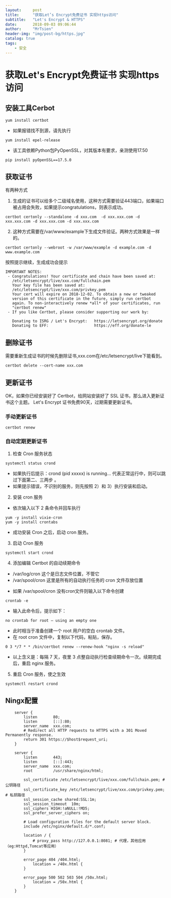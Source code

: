 ```yaml
---
layout:     post
title:      "获取Let’s Encrypt免费证书 实现https访问"
subtitle:   "Let's Encrypt & HTTPS"
date:       2018-09-03 09:06:44
author:     "MrTsien"
header-img: "img/post-bg/https.jpg"
catalog: true
tags:
    - 安全
---
```


# 获取Let's Encrypt免费证书 实现https访问

## 安装工具Cerbot

```
yum install certbot
```

+ 如果报错找不到源，请先执行
```
yum install epel-release
```
+ 该工具依赖Python包PyOpenSSL，对其版本有要求，亲测使用17.50
```
pip install pyOpenSSL==17.5.0   
```

## 获取证书
有两种方式
1. 生成的证书可以给多个二级域名使用，这种方式需要验证443端口，如果端口被占用会失败，如果提示congratulations，则表示成功。
```
certbot certonly --standalone -d xxx.com  -d xxx.xxx.com -d xxx.xxx.com -d xxx.xxx.com -d xxx.xxx.com
```
2. 这种方式需要在/var/www/example下生成文件验证。两种方式效果是一样的。
```
certbot certonly --webroot -w /var/www/example -d example.com -d www.example.com
```

按照提示继续，生成成功会提示

```
IMPORTANT NOTES:
 - Congratulations! Your certificate and chain have been saved at:
   /etc/letsencrypt/live/xxx.com/fullchain.pem
   Your key file has been saved at:
   /etc/letsencrypt/live/xxx.com/privkey.pem
   Your cert will expire on 2018-12-02. To obtain a new or tweaked
   version of this certificate in the future, simply run certbot
   again. To non-interactively renew *all* of your certificates, run
   "certbot renew"
 - If you like Certbot, please consider supporting our work by:

   Donating to ISRG / Let's Encrypt:   https://letsencrypt.org/donate
   Donating to EFF:                    https://eff.org/donate-le

```

## 删除证书
需要重新生成证书的时候先删除证书,xxx.com在/etc/letsencrypt/live下能看到。
```
certbot delete --cert-name xxx.com
```

## 更新证书
OK，如果你已经安装好了 Certbot，给网站安装好了 SSL 证书，那么进入更新证书这个主题。
Let's Encrypt 证书免费90天，过期需要更新证书。
### 手动更新证书
```
certbot renew
```
### 自动定期更新证书
1. 检查 Cron 服务状态
```
systemctl status crond
``` 
- 如果执行后提示：crond (pid  xxxxx) is running…  代表正常运行中，则可以跳过下面第二、三两步 。
- 如果提示错误，不识别的服务，则先按照 2）和 3）执行安装和启动。
2. 安装 cron 服务
- 依次输入以下 2 条命令并回车执行
``` 
yum -y install vixie-cron
yum -y install crontabs
``` 
- 成功安装 Cron 之后，启动 cron 服务。
3. 启动 Cron 服务
```
systemctl start crond
```
4. 添加编辑 Certbot 的自动续期命令
- /var/log/cron 这个是日志文件位置，不管它
- /var/spool/cron 这里是所有的自动执行任务的 cron 文件存放位置
+ 如果 /var/spool/cron 没有cron文件则输入以下命令创建
```
crontab -e
```
- 输入此命令后，提示如下：
```
no crontab for root – using an empty one
```
- 此时相当于准备创建一个 root 用户的空白 crontab 文件。
- 在 root cron 文件中，复制以下代码，粘贴，保存。
```
0 3 */7 * * /bin/certbot renew --renew-hook "nginx -s reload"
```
- 以上含义是：每隔 7 天，夜里 3 点整自动执行检查续期命令一次。续期完成后，重启 nginx 服务。
5. 重启 Cron 服务，使之生效
```
systemctl restart crond
```

## Ningx配置
```
    server {
        listen       80;
        listen       [::]:80;
        server_name  xxx.com;
        # Redirect all HTTP requests to HTTPS with a 301 Moved Permanently response.
        return 301 https://$host$request_uri;
    }

    server {
        listen       443;
        listen       [::]:443;
        server_name  xxx.com;
        root         /usr/share/nginx/html;

	    ssl_certificate /etc/letsencrypt/live/xxx.com/fullchain.pem; # 公钥路径
	    ssl_certificate_key /etc/letsencrypt/live/xxx.com/privkey.pem;  # 私钥路径
        ssl_session_cache shared:SSL:1m;
        ssl_session_timeout  10m;
        ssl_ciphers HIGH:!aNULL:!MD5;
        ssl_prefer_server_ciphers on;

        # Load configuration files for the default server block.
        include /etc/nginx/default.d/*.conf;

        location / {
            # proxy_pass http://127.0.0.1:8081; # 代理，其他应用（eg:Httpd,Tomcat等应用）
        }

        error_page 404 /404.html;
            location = /40x.html {
        }

        error_page 500 502 503 504 /50x.html;
            location = /50x.html {
        }
    }
```
